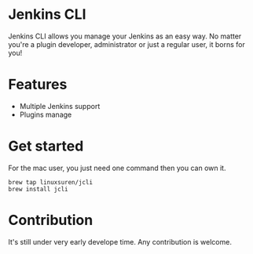 # Jenkins CLI

Jenkins CLI allows you manage your Jenkins as an easy way. No matter you're a plugin
developer, administrator or just a regular user, it borns for you!

# Features

* Multiple Jenkins support
* Plugins manage

# Get started

For the mac user, you just need one command then you can own it.

```
brew tap linuxsuren/jcli
brew install jcli
```

# Contribution

It's still under very early develope time. Any contribution is welcome.
